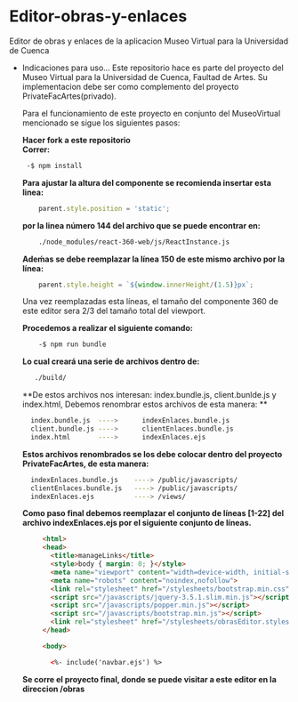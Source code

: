 # Editor-obras-y-enlaces  
Editor de obras y enlaces de la aplicacion Museo Virtual para la Universidad de Cuenca

* Indicaciones para uso...
  Este repositorio hace es parte del proyecto del Museo Virtual para la Universidad de Cuenca, Faultad de Artes.
  Su implementacion debe ser como complemento del proyecto PrivateFacArtes(privado).
 
  Para el funcionamiento de este proyecto en conjunto del MuseoVirtual mencionado se sigue los siguientes pasos:
  
  **Hacer fork a este repositorio**  
  **Correr:**  
    ```bash
     -$ npm install
    ```
  **Para ajustar la altura del componente se recomienda insertar esta linea:**  
  ```javascript
      parent.style.position = 'static';  
  ```
  **por la linea número 144 del archivo que se puede encontrar en:**  
  ```bash
      ./node_modules/react-360-web/js/ReactInstance.js  
  ```
  **Adeḿas se debe reemplazar la línea 150 de este mismo archivo por la línea:**  
  ```javascript
      parent.style.height = `${window.innerHeight/(1.5)}px`;  
  ```
    Una vez reemplazadas esta líneas, el tamaño del componente 360 de este editor sera 2/3 del tamaño total del viewport.  

  **Procedemos a realizar el siguiente comando:**  
  ```bash
      -$ npm run bundle  
  ```
    **Lo cual creará una serie de archivos dentro de:**  
   ```bash
      ./build/  
   ```
    **De estos archivos nos interesan: index.bundle.js, client.bunlde.js y index.html, Debemos renombrar estos archivos de esta manera: **  
    ```bash
      index.bundle.js  ---->      indexEnlaces.bundle.js  
      client.bundle.js ---->      clientEnlaces.bundle.js  
      index.html       ---->      indexEnlaces.ejs  
    ```
    **Estos archivos renombrados se los debe colocar dentro del proyecto PrivateFacArtes, de esta manera:**  
    ```bash
      indexEnlaces.bundle.js    ----> /public/javascripts/  
      clientEnlaces.bundle.js   ----> /public/javascripts/  
      indexEnlaces.ejs          ----> /views/  
    ```
    **Como paso final debemos reemplazar el conjunto de líneas [1-22] del archivo indexEnlaces.ejs por el siguiente conjunto de líneas.**  
    ```html
         <html>
         <head>
           <title>manageLinks</title>
           <style>body { margin: 0; }</style>
           <meta name="viewport" content="width=device-width, initial-scale=1, user-scalable=no">
           <meta name="robots" content="noindex,nofollow">
           <link rel="stylesheet" href="/stylesheets/bootstrap.min.css"/>
           <script src="/javascripts/jquery-3.5.1.slim.min.js"></script>
           <script src="/javascripts/popper.min.js"></script>
           <script src="/javascripts/bootstrap.min.js"></script>
           <link rel="stylesheet" href="/stylesheets/obrasEditor.styles.css"/>
         </head>

         <body>

           <%- include('navbar.ejs') %>
    ```
    
    **Se corre el proyecto final, donde se puede visitar a este editor en la direccion /obras**  
